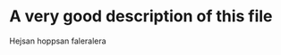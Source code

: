 A very good description of this file
====================================

Hejsan hoppsan faleralera